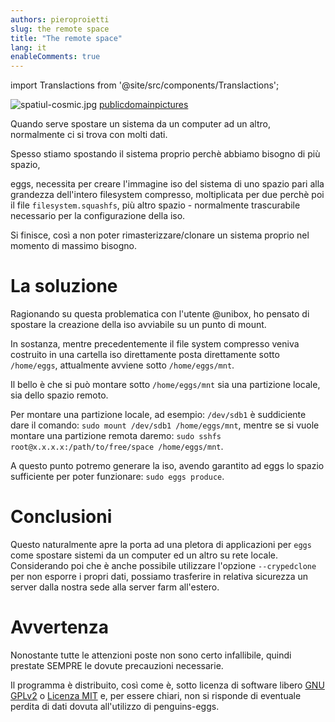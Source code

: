 ```yaml
---
authors: pieroproietti
slug: the remote space
title: "The remote space"
lang: it
enableComments: true
---
```


import Translactions from '@site/src/components/Translactions';

<Translactions />

![spatiul-cosmic.jpg](/images/spatiul-cosmic.jpg) 
[publicdomainpictures](https://www.publicdomainpictures.net/en/view-image.php?image=31051&picture=space)

Quando serve spostare un sistema da un computer ad un altro, normalmente ci si trova con molti dati. 

Spesso stiamo spostando il sistema proprio perchè abbiamo bisogno di più spazio,

eggs, necessita per creare l'immagine iso del sistema di uno spazio pari alla grandezza dell'intero filesystem compresso, moltiplicata per due perchè poi il file `filesystem.squashfs`, più altro spazio - normalmente trascurabile necessario per la configurazione della iso.

Si finisce, così a non poter rimasterizzare/clonare un sistema proprio nel momento di massimo bisogno.

# La soluzione
Ragionando su questa problematica con l'utente @unibox, ho pensato di spostare la creazione della iso avviabile su un punto di mount.

In sostanza, mentre precedentemente il file system compresso veniva costruito in una cartella iso direttamente posta direttamente sotto `/home/eggs`, attualmente avviene sotto `/home/eggs/mnt`.

Il bello è che si può montare sotto `/home/eggs/mnt` sia una partizione locale, sia dello spazio remoto.

Per montare una partizione locale, ad esempio: `/dev/sdb1` è suddiciente dare il comando: `sudo mount /dev/sdb1 /home/eggs/mnt`, mentre se si vuole montare una partizione remota daremo: `sudo sshfs root@x.x.x.x:/path/to/free/space /home/eggs/mnt`.

A questo punto potremo generare la iso, avendo garantito ad eggs lo spazio sufficiente per poter funzionare: `sudo eggs produce`.

# Conclusioni
Questo naturalmente apre la porta ad una pletora di applicazioni per `eggs` come spostare sistemi da un computer ed un altro su rete locale. Considerando poi che è anche possibile utilizzare l'opzione `--crypedclone` per non esporre i propri dati, possiamo trasferire in  relativa sicurezza un server dalla nostra sede alla server farm all'estero.

# Avvertenza
Nonostante tutte le attenzioni poste non sono certo infallibile, quindi prestate SEMPRE le dovute precauzioni necessarie.

Il programma è distribuito, così come è, sotto licenza di software libero [GNU GPLv2](https://www.gnu.org/licenses/old-licenses/lgpl-2.1.html) o [Licenza MIT](https://it.wikipedia.org/wiki/Licenza_MIT) e, per essere chiari, non si risponde di eventuale perdita di dati dovuta all'utilizzo di penguins-eggs.

